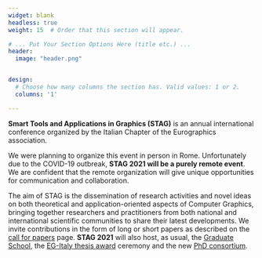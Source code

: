 ```yaml
---
widget: blank
headless: true
weight: 15  # Order that this section will appear.

# ... Put Your Section Options Here (title etc.) ...
header:
  image: "header.png"


design:
  # Choose how many columns the section has. Valid values: 1 or 2.
  columns: '1'

---
```


**Smart Tools and Applications in Graphics (STAG)** is an annual international conference organized by the Italian Chapter of the Eurographics association.


We were planning to organize this event in person in Rome. Unfortunately due to the COVID-19 outbreak, **STAG 2021 will be a purely remote event**. We are confident that the remote organization will give unique opportunities for communication and collaboration.


The aim of STAG is the dissemination of research activities and novel ideas on both theoretical and application-oriented aspects of Computer Graphics, bringing together researchers and practitioners from both national and international scientific communities to share their latest developments.
We invite contributions in the form of long or short papers as described on the [call for papers](/call_papers) page. **STAG 2021** will also host, as usual, the [Graduate School](/school), the [EG-Italy thesis award](/awards) ceremony and the new [PhD consortium](/consortium).


